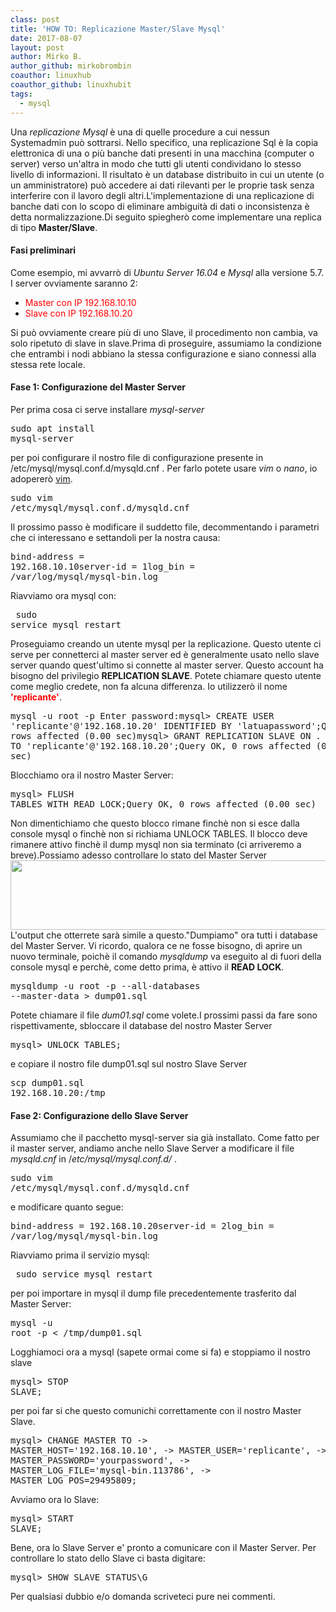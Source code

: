 ```yaml
---
class: post
title: 'HOW TO: Replicazione Master/Slave Mysql'
date: 2017-08-07
layout: post
author: Mirko B.
author_github: mirkobrombin
coauthor: linuxhub
coauthor_github: linuxhubit
tags:
  - mysql
---
```

Una <em>replicazione Mysql</em> è una di quelle procedure a cui nessun Systemadmin può sottrarsi. Nello specifico, una replicazione Sql è la copia elettronica di una o più banche dati presenti in una macchina (computer o server) verso un'altra in modo che tutti gli utenti condividano lo stesso livello di informazioni. Il risultato è un database distribuito in cui un utente (o un amministratore) può accedere ai dati rilevanti per le proprie task senza interferire con il lavoro degli altri.L'implementazione di una replicazione di banche dati con lo scopo di eliminare ambiguità di dati o inconsistenza è detta normalizzazione.Di seguito spiegherò come implementare una replica di tipo <strong>Master/Slave</strong>.<h4>Fasi preliminari</h4>Come esempio, mi avvarrò di<em> Ubuntu Server 16.04</em> e <em>Mysql</em> alla versione 5.7. I server ovviamente saranno 2:<ul>    <li><span style="color: #ff0000;">Master con IP 192.168.10.10</span></li>    <li><span style="color: #ff0000;">Slave con IP  192.168.10.20</span></li></ul>Si può ovviamente creare più di uno Slave, il procedimento non cambia, va solo ripetuto di slave in slave.Prima di proseguire, assumiamo la condizione che entrambi i nodi abbiano la stessa configurazione e siano connessi alla stessa rete locale.<h4>Fase 1: Configurazione del Master Server</h4>Per prima cosa ci serve installare <em>mysql-server</em><pre>sudo apt install mysql-server</pre>per poi configurare il nostro file di configurazione presente in /etc/mysql/mysql.conf.d/mysqld.cnf . Per farlo potete usare <em>vim</em> o <em>nano</em>, io adopererò <a href="http://www.vim.org">vim</a>.<pre>sudo vim /etc/mysql/mysql.conf.d/mysqld.cnf</pre>Il prossimo passo è modificare il suddetto file, decommentando i parametri che ci interessano e settandoli per la nostra causa:<pre>bind-address = 192.168.10.10server-id = 1log_bin = /var/log/mysql/mysql-bin.log</pre>Riavviamo ora mysql con:<pre> sudo service mysql restart</pre>Proseguiamo creando un utente mysql per la replicazione. Questo utente ci serve per connetterci al master server ed è generalmente usato nello slave server quando quest'ultimo si connette al master server. Questo account ha bisogno del privilegio <strong>REPLICATION SLAVE</strong>. Potete chiamare questo utente come meglio credete, non fa alcuna differenza. Io utilizzerò il nome <span style="color: #ff0000;"><strong>'replicante'</strong></span>.<pre> mysql -u root -p Enter password:mysql&gt; CREATE USER 'replicante'@'192.168.10.20' IDENTIFIED BY 'latuapassword';Query OK, 0 rows affected (0.00 sec)mysql&gt; GRANT REPLICATION SLAVE ON *.* TO 'replicante'@'192.168.10.20';Query OK, 0 rows affected (0.00 sec)</pre>Blocchiamo ora il nostro Master Server:<pre>mysql&gt; FLUSH TABLES WITH READ LOCK;Query OK, 0 rows affected (0.00 sec)</pre>Non dimentichiamo che questo blocco rimane finchè non si esce dalla console mysql o finchè non si richiama UNLOCK TABLES. Il blocco deve rimanere attivo finchè il dump mysql non sia terminato (ci arriveremo a breve).Possiamo adesso controllare lo stato del Master Server<img class="alignnone size-full wp-image-1325 size-full wp-image-85" src="https://linuxhub.it/wordpress/wp-content/uploads/2017/08/master-status.png" alt="" width="672" height="111" />L'output che otterrete sarà simile a questo."Dumpiamo" ora tutti i database del Master Server. Vi ricordo, qualora ce ne fosse bisogno, di aprire un nuovo terminale, poichè  il comando <em>mysqldump</em> va eseguito al di fuori della console mysql e perchè, come detto prima, è attivo il <strong>READ LOCK</strong>.<pre>mysqldump -u root -p --all-databases --master-data &gt; dump01.sql</pre>Potete chiamare il file <em>dum01.sql</em> come volete.I prossimi passi da fare sono rispettivamente, sbloccare il database del nostro Master Server<pre>mysql&gt; UNLOCK TABLES;</pre>e copiare il nostro file dump01.sql sul nostro Slave Server<pre>scp dump01.sql 192.168.10.20:/tmp</pre><h4>Fase 2: Configurazione dello Slave Server</h4>Assumiamo che il pacchetto mysql-server  sia già installato. Come fatto per il master server, andiamo anche nello Slave Server a modificare il file <em>mysqld.cnf</em>  in /<em>etc/mysql/mysql.conf.d/</em> .<pre>sudo vim /etc/mysql/mysql.conf.d/mysqld.cnf</pre>e modificare quanto segue:<pre>bind-address = 192.168.10.20server-id = 2log_bin = /var/log/mysql/mysql-bin.log</pre>Riavviamo prima il servizio mysql:<pre> sudo service mysql restart</pre>per poi importare in mysql il dump file precedentemente trasferito dal Master Server:<pre>mysql -u root -p &lt; /tmp/dump01.sql</pre>Logghiamoci ora a mysql (sapete ormai come si fa) e stoppiamo il nostro slave<pre>mysql&gt; STOP SLAVE;</pre>per poi far si che questo comunichi correttamente con il nostro Master Slave.<pre>mysql&gt; CHANGE MASTER TO -&gt; MASTER_HOST='192.168.10.10', -&gt; MASTER_USER='replicante', -&gt; MASTER_PASSWORD='yourpassword', -&gt; MASTER_LOG_FILE='mysql-bin.113786', -&gt; MASTER_LOG_POS=29495809;</pre>Avviamo ora lo Slave:<pre>mysql&gt; START SLAVE;</pre>Bene, ora lo Slave Server e' pronto a comunicare con il Master Server. Per controllare lo stato dello Slave ci basta digitare:<pre>mysql&gt; SHOW SLAVE STATUS\G</pre>Per qualsiasi dubbio e/o domanda scriveteci pure nei commenti.